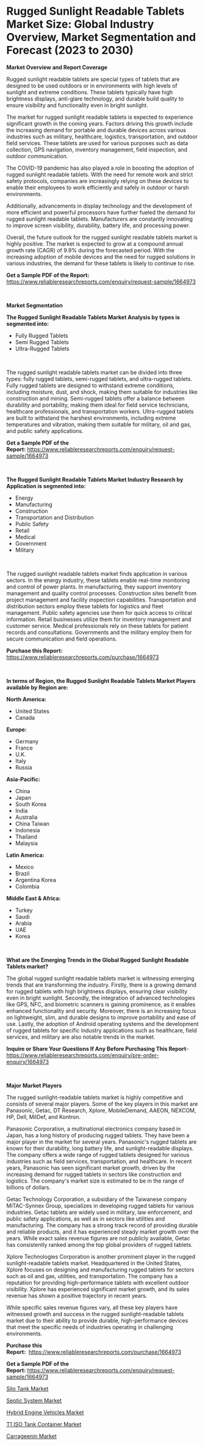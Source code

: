 <p><h1>Rugged Sunlight Readable Tablets Market Size: Global Industry Overview, Market Segmentation and Forecast (2023 to 2030)</h1></p><p><strong>Market Overview and Report Coverage</strong></p>
<p><p>Rugged sunlight readable tablets are special types of tablets that are designed to be used outdoors or in environments with high levels of sunlight and extreme conditions. These tablets typically have high brightness displays, anti-glare technology, and durable build quality to ensure visibility and functionality even in bright sunlight.</p><p>The market for rugged sunlight readable tablets is expected to experience significant growth in the coming years. Factors driving this growth include the increasing demand for portable and durable devices across various industries such as military, healthcare, logistics, transportation, and outdoor field services. These tablets are used for various purposes such as data collection, GPS navigation, inventory management, field inspection, and outdoor communication.</p><p>The COVID-19 pandemic has also played a role in boosting the adoption of rugged sunlight readable tablets. With the need for remote work and strict safety protocols, companies are increasingly relying on these devices to enable their employees to work efficiently and safely in outdoor or harsh environments.</p><p>Additionally, advancements in display technology and the development of more efficient and powerful processors have further fueled the demand for rugged sunlight readable tablets. Manufacturers are constantly innovating to improve screen visibility, durability, battery life, and processing power.</p><p>Overall, the future outlook for the rugged sunlight readable tablets market is highly positive. The market is expected to grow at a compound annual growth rate (CAGR) of 9.9% during the forecasted period. With the increasing adoption of mobile devices and the need for rugged solutions in various industries, the demand for these tablets is likely to continue to rise.</p></p>
<p><strong>Get a Sample PDF of the Report:</strong> <a href="https://www.reliableresearchreports.com/enquiry/request-sample/1664973">https://www.reliableresearchreports.com/enquiry/request-sample/1664973</a></p>
<p>&nbsp;</p>
<p><strong>Market Segmentation</strong></p>
<p><strong>The Rugged Sunlight Readable Tablets Market Analysis by types is segmented into:</strong></p>
<p><ul><li>Fully Rugged Tablets</li><li>Semi Rugged Tablets</li><li>Ultra-Rugged Tablets</li></ul></p>
<p>&nbsp;</p>
<p><p>The rugged sunlight readable tablets market can be divided into three types: fully rugged tablets, semi-rugged tablets, and ultra-rugged tablets. Fully rugged tablets are designed to withstand extreme conditions, including moisture, dust, and shock, making them suitable for industries like construction and mining. Semi-rugged tablets offer a balance between durability and portability, making them ideal for field service technicians, healthcare professionals, and transportation workers. Ultra-rugged tablets are built to withstand the harshest environments, including extreme temperatures and vibration, making them suitable for military, oil and gas, and public safety applications.</p></p>
<p><strong>Get a Sample PDF of the Report:</strong>&nbsp;<a href="https://www.reliableresearchreports.com/enquiry/request-sample/1664973">https://www.reliableresearchreports.com/enquiry/request-sample/1664973</a></p>
<p>&nbsp;</p>
<p><strong>The Rugged Sunlight Readable Tablets Market Industry Research by Application is segmented into:</strong></p>
<p><ul><li>Energy</li><li>Manufacturing</li><li>Construction</li><li>Transportation and Distribution</li><li>Public Safety</li><li>Retail</li><li>Medical</li><li>Government</li><li>Military</li></ul></p>
<p>&nbsp;</p>
<p><p>The rugged sunlight readable tablets market finds application in various sectors. In the energy industry, these tablets enable real-time monitoring and control of power plants. In manufacturing, they support inventory management and quality control processes. Construction sites benefit from project management and facility inspection capabilities. Transportation and distribution sectors employ these tablets for logistics and fleet management. Public safety agencies use them for quick access to critical information. Retail businesses utilize them for inventory management and customer service. Medical professionals rely on these tablets for patient records and consultations. Governments and the military employ them for secure communication and field operations.</p></p>
<p><strong>Purchase this Report:</strong>&nbsp; <a href="https://www.reliableresearchreports.com/purchase/1664973">https://www.reliableresearchreports.com/purchase/1664973</a></p>
<p>&nbsp;</p>
<p><strong>In terms of Region, the Rugged Sunlight Readable Tablets Market Players available by Region are:</strong></p>
<p>
    <p> <strong> North America: </strong>
        <ul>
            <li>United States</li>
            <li>Canada</li>
        </ul>
        </p> 
    <p> <strong> Europe: </strong>
        <ul>
            <li>Germany</li>
            <li>France</li>
            <li>U.K.</li>
            <li>Italy</li>
            <li>Russia</li>
        </ul>
        </p> 
    <p> <strong> Asia-Pacific: </strong>
        <ul>
            <li>China</li>
            <li>Japan</li>
            <li>South Korea</li>
            <li>India</li>
            <li>Australia</li>
            <li>China Taiwan</li>
            <li>Indonesia</li>
            <li>Thailand</li>
            <li>Malaysia</li>
        </ul>
        </p> 
    <p> <strong> Latin America: </strong>
        <ul>
            <li>Mexico</li>
            <li>Brazil</li>
            <li>Argentina Korea</li>
            <li>Colombia</li>
        </ul>
        </p> 
    <p> <strong> Middle East & Africa: </strong>
        <ul>
            <li>Turkey</li>
            <li>Saudi</li>
            <li>Arabia</li>
            <li>UAE</li>
            <li>Korea</li>
        </ul>
    </p>
    </p>
<p>&nbsp;</p>
<p><strong>What are the Emerging Trends in the Global Rugged Sunlight Readable Tablets market?</strong></p>
<p><p>The global rugged sunlight readable tablets market is witnessing emerging trends that are transforming the industry. Firstly, there is a growing demand for rugged tablets with high brightness displays, ensuring clear visibility even in bright sunlight. Secondly, the integration of advanced technologies like GPS, NFC, and biometric scanners is gaining prominence, as it enables enhanced functionality and security. Moreover, there is an increasing focus on lightweight, slim, and durable designs to improve portability and ease of use. Lastly, the adoption of Android operating systems and the development of rugged tablets for specific industry applications such as healthcare, field services, and military are also notable trends in the market.</p></p>
<p><strong>Inquire or Share Your Questions If Any Before Purchasing This Report</strong>- <a href="https://www.reliableresearchreports.com/enquiry/pre-order-enquiry/1664973">https://www.reliableresearchreports.com/enquiry/pre-order-enquiry/1664973</a></p>
<p>&nbsp;</p>
<p><strong>Major Market Players</strong></p>
<p><p>The rugged sunlight-readable tablets market is highly competitive and consists of several major players. Some of the key players in this market are Panasonic, Getac, DT Research, Xplore, MobileDemand, AAEON, NEXCOM, HP, Dell, MilDef, and Kontron.</p><p>Panasonic Corporation, a multinational electronics company based in Japan, has a long history of producing rugged tablets. They have been a major player in the market for several years. Panasonic's rugged tablets are known for their durability, long battery life, and sunlight-readable displays. The company offers a wide range of rugged tablets designed for various industries such as field services, transportation, and healthcare. In recent years, Panasonic has seen significant market growth, driven by the increasing demand for rugged tablets in sectors like construction and logistics. The company's market size is estimated to be in the range of billions of dollars.</p><p>Getac Technology Corporation, a subsidiary of the Taiwanese company MiTAC-Synnex Group, specializes in developing rugged tablets for various industries. Getac tablets are widely used in military, law enforcement, and public safety applications, as well as in sectors like utilities and manufacturing. The company has a strong track record of providing durable and reliable products, and it has experienced steady market growth over the years. While exact sales revenue figures are not publicly available, Getac has consistently ranked among the top global providers of rugged tablets.</p><p>Xplore Technologies Corporation is another prominent player in the rugged sunlight-readable tablets market. Headquartered in the United States, Xplore focuses on designing and manufacturing rugged tablets for sectors such as oil and gas, utilities, and transportation. The company has a reputation for providing high-performance tablets with excellent outdoor visibility. Xplore has experienced significant market growth, and its sales revenue has shown a positive trajectory in recent years.</p><p>While specific sales revenue figures vary, all these key players have witnessed growth and success in the rugged sunlight-readable tablets market due to their ability to provide durable, high-performance devices that meet the specific needs of industries operating in challenging environments.</p></p>
<p><strong>Purchase this Report:</strong>&nbsp;&nbsp;<a href="https://www.reliableresearchreports.com/purchase/1664973">https://www.reliableresearchreports.com/purchase/1664973</a></p>
<p></p>
<p><strong>Get a Sample PDF of the Report:</strong>&nbsp;<a href="https://www.reliableresearchreports.com/enquiry/request-sample/1664973">https://www.reliableresearchreports.com/enquiry/request-sample/1664973</a></p>
<p><p><a href="https://www.linkedin.com/pulse/silo-tank-market-insights-players-forecast-till-2030-rose-market-iq-ajrnc/">Silo Tank Market</a></p><p><a href="https://www.linkedin.com/pulse/septic-system-market-size-share-global-analysis-report-1sqpc/">Septic System Market</a></p><p><a href="https://medium.com/@azadyoi012547/hybrid-engine-vehicles-market-size-growth-forecast-2023-2030-6e61b88f8637">Hybrid Engine Vehicles Market</a></p><p><a href="https://www.linkedin.com/pulse/t1-iso-tank-container-market-size-share-amp-trends-analysis-r7nxc/">T1 ISO Tank Container Market</a></p><p><a href="https://medium.com/@darrensipes2023/carrageenin-market-size-growth-forecast-2023-2030-f3518fa3611a">Carrageenin Market</a></p></p>